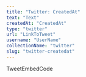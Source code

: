 ```yaml
---
title: "Twitter: CreatedAt"
text: "Text"
createdAt: "CreatedAt"
type: "twitter"
url: "LinkToTweet"
username: "UserName"
collectionName: "twitter"
slug: "twitter-createdat"
---
```

TweetEmbedCode
